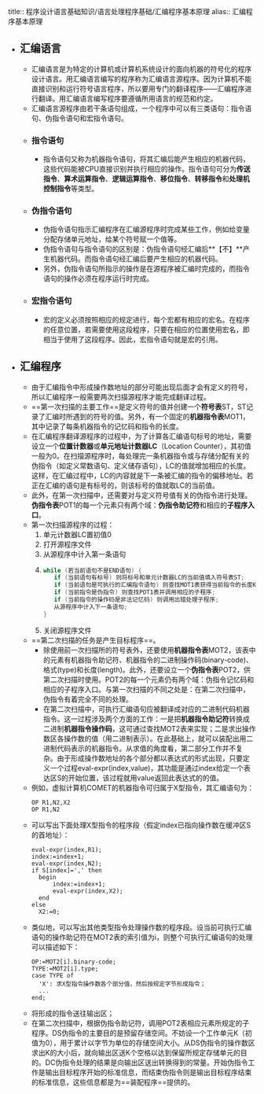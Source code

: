 title:: 程序设计语言基础知识/语言处理程序基础/汇编程序基本原理
alias:: 汇编程序基本原理

- ## 汇编语言
	- 汇编语言是为特定的计算机或计算机系统设计的面向机器的符号化的程序设计语言。用汇编语言编写的程序称为汇编语言源程序。因为计算机不能直接识别和运行符号语言程序，所以要用专门的翻译程序——汇编程序进行翻译。用汇编语言编写程序要遵循所用语言的规范和约定。
	- 汇编语言源程序由若干条语句组成，一个程序中可以有三类语句：指令语句、伪指令语句和宏指令语句。
	- ### 指令语句
		- 指令语句又称为机器指令语句，将其汇编后能产生相应的机器代码，这些代码能被CPU直接识别并执行相应的操作。指令语句可分为**传送指令**、**算术运算指令**、**逻辑运算指令**、**移位指令**、**转移指令**和**处理机控制指令**等类型。
	- ### 伪指令语句
		- 伪指令语句指示汇编程序在汇编源程序时完成某些工作，例如给变量分配存储单元地址，给某个符号赋一个值等。
		- 伪指令语句与指令语句的区别是：伪指令语句经汇编后**【不】**产生机器代码。而指令语句经汇编后要产生相应的机器代码。
		- 另外，伪指令语句所指示的操作是在源程序被汇编时完成的，而指令语句的操作必须在程序运行时完成。
	- ### 宏指令语句
		- 宏的定义必须按照相应的规定进行，每个宏都有相应的宏名。在程序的任意位置，若需要使用这段程序，只要在相应的位置使用宏名，即相当于使用了这段程序。因此，宏指令语句就是宏的引用。
- ## 汇编程序
	- 由于汇编指令中形成操作数地址的部分可能出现后面才会有定义的符号，所以汇编程序一般需要两次扫描源程序才能完成翻译过程。
	- ==第一次扫描的主要工作==是定义符号的值并创建一个**符号表**ST，ST记录了汇编时所遇到的符号的值。另外，有一个固定的**机器指令表**MOT1，其中记录了每条机器指令的记忆码和指令的长度。
	- 在汇编程序翻译源程序的过程中，为了计算各汇编语句标号的地址，需要设立一个**位置计数器**或**单元地址计数器LC**（Location Counter），其初值一般为0。在扫描源程序时，每处理完一条机器指令或与存储分配有关的伪指令（如定义常数语句、定义储存语句），LC的值就增加相应的长度。这样，在汇编过程中，LC的内容就是下一条被汇编的指令的偏移地址。若正在汇编的语句是有标号的，则该标号的值就取LC的当前值。
	- 此外，在第一次扫描中，还需要对与定义符号值有关的伪指令进行处理。**伪指令表**POT1的每一个元素只有两个域：**伪指令助记符**和相应的**子程序入口**。
	- 第一次扫描源程序的过程：
	  1. 单元计数器LC置初值0
	  2. 打开源程序文件
	  3. 从源程序中计入第一条语句
	  4. ```c
	     while (若当前语句不是END语句) {
	     	if (当前语句有标号) 则将标号和单元计数器LC的当前值填入符号表ST;
	     	if (当前语句是可执行的汇编指令语句) 则查找MOT1表获得当前指令的长度K，并令LC=LC+K;
	     	if (当前指令是伪指令) 则查找POT1表并调用相应的子程序;
	     	if (当前指令的操作码是非法记忆码) 则调用出错处理子程序;
	     	从源程序中计入下一条语句;
	     }
	     ```
	  5. 关闭源程序文件
	- ==第二次扫描的任务是产生目标程序==。
		- 除使用前一次扫描所的符号表外，还要使用**机器指令表**MOT2，该表中的元素有机器指令助记符、机器指令的二进制操作码(binary-code)、格式(type)和长度(length)。此外，还要设立一个**伪指令表**POT2，供第二次扫描时使用。POT2的每一个元素仍有两个域：伪指令记忆码和相应的子程序入口。与第一次扫描的不同之处是：在第二次扫描中，伪指令有着完全不同的处理。
		- 在第二次扫描中，可执行汇编语句应被翻译成对应的二进制代码机器指令。这一过程涉及两个方面的工作：一是把**机器指令助记符**转换成二进制**机器指令操作码**，这可通过查找MOT2表来实现；二是求出操作数区各操作数的值（用二进制表示）。在此基础上，就可以装配出用二进制代码表示的机器指令。从求值的角度看，第二部分工作并不复杂。由于形成操作数地址的各个部分都以表达式的形式出现，只要定义一个过程eval-expr(index,value)，其功能是通过index给定一个表达区S的开始位置，该过程就用value返回此表达式的的值。
	- 例如，虚拟计算机COMET的机器指令可归属于X型指令，其汇编语句为：
	  ```
	  OP R1,N2,X2
	  OP R1,N2
	  ```
	- 可以写出下面处理X型指令的程序段（假定index已指向操作数在缓冲区S的首地址）：
	  ```
	  eval-expr(index,R1);
	  index:=index+1;
	  eval-expr(index,N2);
	  if S[index]=',' then
	  	begin
	  		index:=index+1;
	  		eval-expr(index,X2);
	  	end
	  else
	  	X2:=0;
	  ```
	- 类似地，可以写出其他类型指令处理操作数的程序段。设当前可执行汇编语句的操作助记符在MOT2表的索引值为i，则整个可执行汇编语句的处理可以描述如下：
	  ```assembly
	  OP:=MOT2[i].binary-code;
	  TYPE:=MOT2[i].type;
	  case TYPE of
	  	'X': 求X型指令操作数各个部分值，然后按规定字节形成指令；
	  	...
	  end;
	  ```
	- 将形成的指令送往输出区；
	- 在第二次扫描中，根据伪指令助记符，调用POT2表相应元素所规定的子程序。DS伪指令的主要目的是预留存储空间。不妨设一个工作单元K（初值为0），用于累计以字节为单位的存储空间大小。从DS伪指令的操作数区求出K的大小后，就向输出区送K个空格以达到保留所规定存储单元的目的。DC伪指令处理的结果是向输出区送出转换得到的常量。开始伪指令工作是输出目标程序开始的标准信息，而结束伪指令则是输出目标程序结束的标准信息，这些信息都是为==装配程序==提供的。
